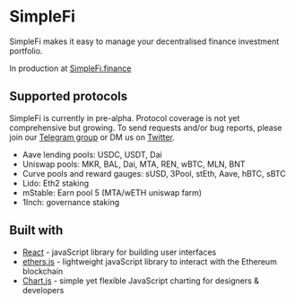 # SimpleFi

SimpleFi makes it easy to manage your decentralised finance investment portfolio.

In production at [SimpleFi.finance](https://simplefi.finance)

## Supported protocols

SimpleFi is currently in pre-alpha. Protocol coverage is not yet comprehensive but growing. To send requests and/or bug reports, please join our [Telegram group](https://t.me/joinchat/H0UceruS5m_MZeB9) or DM us on [Twitter](https://twitter.com/simplefi_).

* Aave lending pools: USDC, USDT, Dai
* Uniswap pools: MKR, BAL, Dai, MTA, REN, wBTC, MLN, BNT
* Curve pools and reward gauges: sUSD, 3Pool, stEth, Aave, hBTC, sBTC
* Lido: Eth2 staking
* mStable: Earn pool 5 (MTA/wETH uniswap farm)
* 1Inch: governance staking

## Built with

* [React](https://reactjs.org/) - javaScript library for building user interfaces
* [ethers.js](https://docs.ethers.io/v5/) - lightweight javaScript library to interact with the Ethereum blockchain
* [Chart.js](https://www.chartjs.org/) - simple yet flexible JavaScript charting for designers & developers
